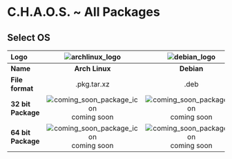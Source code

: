 [#]: # (GPL3 logos)
[GPL3_big_text]: https://www.gnu.org/graphics/gplv3-with-text-136x68.png
[GPL3_little_text]: https://www.gnu.org/graphics/gplv3-with-text-84x42.png
[GPL3_big]: https://www.gnu.org/graphics/gplv3-127x51.png
[GPL3_little]: https://www.gnu.org/graphics/gplv3-88x31.png

[#]: # (Application logos)
[application_logo]: https://raw.githubusercontent.com/TonyWhite/C.H.A.O.S./master/media/img/cypher-gtk.svg?sanitize=true
[application_logo_plain]: https://raw.githubusercontent.com/TonyWhite/C.H.A.O.S./master/media/img/cypher-gtk-plain.svg?sanitize=true
[application_logo_outline]: https://raw.githubusercontent.com/TonyWhite/C.H.A.O.S./master/media/img/cypher-gtk-outline.svg?sanitize=true

[#]: # (OS logos)
[linux_logo]: https://icongr.am/devicon/linux-original.svg?size=96
[archlinux_logo]: https://icongr.am/material/arch.svg?size=96&color=0090ff
[debian_logo]: https://icongr.am/devicon/debian-original.svg?size=96
[redhat_logo]: https://icongr.am/devicon/redhat-original.svg?size=96
[windows_logo]: https://icongr.am/devicon/windows8-original.svg?size=96
[macOS_logo]: https://icongr.am/devicon/apple-original.svg?size=96
[cloud_icon]: https://icongr.am/material/cloud-outline.svg?size=96

[#]: # (Status package)
[verified_package_icon]: https://icongr.am/octicons/verified.svg?size=24&color=00AA00
[beta_package_icon]: https://icongr.am/octicons/unverified.svg?size=24&color=FFAA00
[coming_soon_package_icon]: https://icongr.am/octicons/clock.svg?size=24&color=00AAFF
[no_package_icon]: https://icongr.am/octicons/circle-slash.svg?size=24&color=AA0000

# C.H.A.O.S. ~ All Packages

## Select OS

|**Logo**|![archlinux_logo]|![debian_logo]|![redhat_logo]|![windows_logo]|![macOS_logo]|![cloud_icon]|
|:-|:-:|:-:|:-:|:-:|:-:|:-:|
|**Name**|**Arch Linux**|**Debian**|**RedHat**|**Windows**|**macOS**|**WebApp**|
|**File format**|.pkg.tar.xz|.deb|.rpm|.exe|.dmg|.html|
|**32 bit Package**|![coming_soon_package_icon]<br>coming soon|![coming_soon_package_icon]<br>coming soon|![coming_soon_package_icon]<br>coming soon|![no_package_icon]<br>not available|![no_package_icon]<br>not available|![coming_soon_package_icon]<br>coming soon|
|**64 bit Package**|![coming_soon_package_icon]<br>coming soon|![coming_soon_package_icon]<br>coming soon|![coming_soon_package_icon]<br>coming soon|![no_package_icon]<br>not available|![no_package_icon]<br>not available|![coming_soon_package_icon]<br>coming soon|
